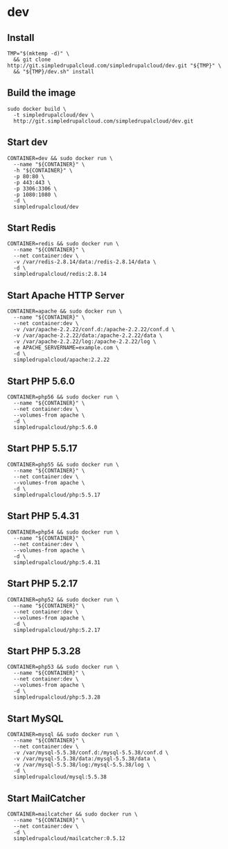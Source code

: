 dev
===

Install
-------

    TMP="$(mktemp -d)" \
      && git clone http://git.simpledrupalcloud.com/simpledrupalcloud/dev.git "${TMP}" \
      && "${TMP}/dev.sh" install

Build the image
---------------

    sudo docker build \
      -t simpledrupalcloud/dev \
      http://git.simpledrupalcloud.com/simpledrupalcloud/dev.git

Start dev
---------

    CONTAINER=dev && sudo docker run \
      --name "${CONTAINER}" \
      -h "${CONTAINER}" \
      -p 80:80 \
      -p 443:443 \
      -p 3306:3306 \
      -p 1080:1080 \
      -d \
      simpledrupalcloud/dev

Start Redis
-----------

    CONTAINER=redis && sudo docker run \
      --name "${CONTAINER}" \
      --net container:dev \
      -v /var/redis-2.8.14/data:/redis-2.8.14/data \
      -d \
      simpledrupalcloud/redis:2.8.14

Start Apache HTTP Server
------------------------

    CONTAINER=apache && sudo docker run \
      --name "${CONTAINER}" \
      --net container:dev \
      -v /var/apache-2.2.22/conf.d:/apache-2.2.22/conf.d \
      -v /var/apache-2.2.22/data:/apache-2.2.22/data \
      -v /var/apache-2.2.22/log:/apache-2.2.22/log \
      -e APACHE_SERVERNAME=example.com \
      -d \
      simpledrupalcloud/apache:2.2.22

Start PHP 5.6.0
---------------

    CONTAINER=php56 && sudo docker run \
      --name "${CONTAINER}" \
      --net container:dev \
      --volumes-from apache \
      -d \
      simpledrupalcloud/php:5.6.0

Start PHP 5.5.17
----------------

    CONTAINER=php55 && sudo docker run \
      --name "${CONTAINER}" \
      --net container:dev \
      --volumes-from apache \
      -d \
      simpledrupalcloud/php:5.5.17

Start PHP 5.4.31
----------------

    CONTAINER=php54 && sudo docker run \
      --name "${CONTAINER}" \
      --net container:dev \
      --volumes-from apache \
      -d \
      simpledrupalcloud/php:5.4.31

Start PHP 5.2.17
----------------

    CONTAINER=php52 && sudo docker run \
      --name "${CONTAINER}" \
      --net container:dev \
      --volumes-from apache \
      -d \
      simpledrupalcloud/php:5.2.17

Start PHP 5.3.28
----------------

    CONTAINER=php53 && sudo docker run \
      --name "${CONTAINER}" \
      --net container:dev \
      --volumes-from apache \
      -d \
      simpledrupalcloud/php:5.3.28

Start MySQL
-----------

    CONTAINER=mysql && sudo docker run \
      --name "${CONTAINER}" \
      --net container:dev \
      -v /var/mysql-5.5.38/conf.d:/mysql-5.5.38/conf.d \
      -v /var/mysql-5.5.38/data:/mysql-5.5.38/data \
      -v /var/mysql-5.5.38/log:/mysql-5.5.38/log \
      -d \
      simpledrupalcloud/mysql:5.5.38

Start MailCatcher
-----------------

    CONTAINER=mailcatcher && sudo docker run \
      --name "${CONTAINER}" \
      --net container:dev \
      -d \
      simpledrupalcloud/mailcatcher:0.5.12
